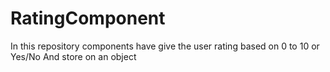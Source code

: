 # RatingComponent
In this repository components have give the user rating based on 0 to 10 or Yes/No And store on an object 
